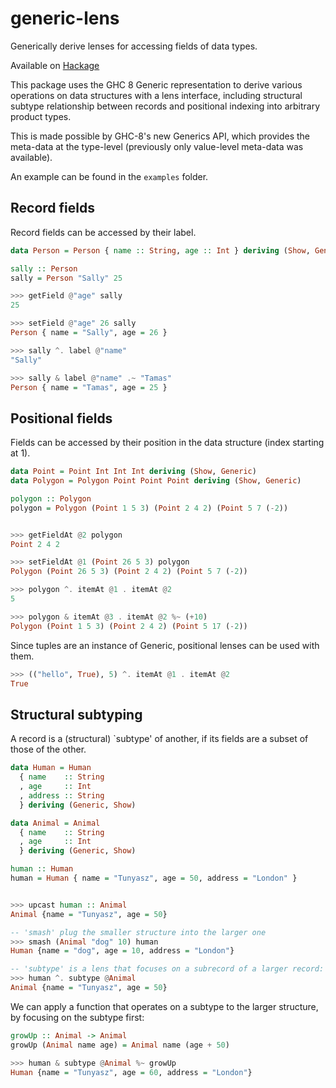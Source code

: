 # generic-lens
Generically derive lenses for accessing fields of data types.

Available on [Hackage](https://hackage.haskell.org/package/generic-lens)

This package uses the GHC 8 Generic representation to derive various operations on data structures with a lens interface, including structural subtype relationship between records and positional indexing into arbitrary product types.

This is made possible by GHC-8's new Generics API, which provides the meta-data
at the type-level (previously only value-level meta-data was available).

An example can be found in the `examples` folder.

## Record fields

Record fields can be accessed by their label.

```haskell
data Person = Person { name :: String, age :: Int } deriving (Show, Generic)

sally :: Person
sally = Person "Sally" 25
```

```haskell
>>> getField @"age" sally
25

>>> setField @"age" 26 sally
Person { name = "Sally", age = 26 }

>>> sally ^. label @"name"
"Sally"

>>> sally & label @"name" .~ "Tamas"
Person { name = "Tamas", age = 25 }

```

## Positional fields

Fields can be accessed by their position in the data structure (index starting at 1).

```haskell
data Point = Point Int Int Int deriving (Show, Generic)
data Polygon = Polygon Point Point Point deriving (Show, Generic)

polygon :: Polygon
polygon = Polygon (Point 1 5 3) (Point 2 4 2) (Point 5 7 (-2))
```

```haskell

>>> getFieldAt @2 polygon
Point 2 4 2

>>> setFieldAt @1 (Point 26 5 3) polygon
Polygon (Point 26 5 3) (Point 2 4 2) (Point 5 7 (-2))

>>> polygon ^. itemAt @1 . itemAt @2
5

>>> polygon & itemAt @3 . itemAt @2 %~ (+10)
Polygon (Point 1 5 3) (Point 2 4 2) (Point 5 17 (-2))

```

Since tuples are an instance of Generic, positional lenses can be used with them.

```haskell
>>> (("hello", True), 5) ^. itemAt @1 . itemAt @2
True
```

## Structural subtyping

A record is a (structural) `subtype' of another, if its fields are a subset of
those of the other.

```haskell
data Human = Human
  { name    :: String
  , age     :: Int
  , address :: String
  } deriving (Generic, Show)

data Animal = Animal
  { name    :: String
  , age     :: Int
  } deriving (Generic, Show)

human :: Human
human = Human { name = "Tunyasz", age = 50, address = "London" }
```

```haskell

>>> upcast human :: Animal
Animal {name = "Tunyasz", age = 50}

-- 'smash' plug the smaller structure into the larger one
>>> smash (Animal "dog" 10) human
Human {name = "dog", age = 10, address = "London"}

-- 'subtype' is a lens that focuses on a subrecord of a larger record:
>>> human ^. subtype @Animal
Animal {name = "Tunyasz", age = 50}
```

We can apply a function that operates on a subtype to the larger structure,
by focusing on the subtype first:

```haskell
growUp :: Animal -> Animal
growUp (Animal name age) = Animal name (age + 50)

>>> human & subtype @Animal %~ growUp
Human {name = "Tunyasz", age = 60, address = "London"}
```
